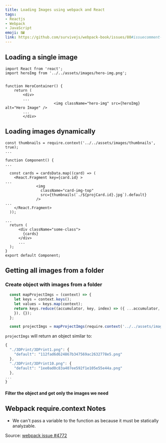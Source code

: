 ```yaml
---
title: Loading Images using webpack and React
tags:
- Reactjs
- Webpack
- JavaScript
emoji: 🖼
link: https://github.com/survivejs/webpack-book/issues/80#issuecomment-216068406
---
```


## Loading a single image

```JSX
import React from 'react';
import heroImg from '../../assets/images/hero-img.png';


function HeroContainer() {
    return (
        <div>
        ...
                      <img className="hero-img" src={heroImg} alt="Hero Image" />
        ...
        </div>
```

## Loading images dynamically

```JSX
const thumbnails = require.context('../../assets/images/thumbnails', true);
...

function Component() {
...

  const cards = cardsData.map((card) => (
    <React.Fragment key={card.id} >
...
              <img
                className="card-img-top"
                src={thumbnails(`./${projCard.id}.jpg`).default}
              />
...
    </React.Fragment>
  ));

...
  return (
      <div className="some-class">
        {cards}
      </div>
      ...
  );
}
export default Component;
```

## Getting all images from a folder

### Create object with images from a folder

```javascript
  const mapProjectImgs = (context) => {
    let keys = context.keys();
    let values = keys.map(context);
    return keys.reduce((accumulator, key, index) => ({ ...accumulator, [key]: values[index],
    }), {});
  };

  const projectImgs = mapProjectImgs(require.context('../../assets/images', true, /\.(png|gif|jpg|jpeg)$/))
```

`projectImgs` will return an object similar to:

```javascript
{
  "./3DPrint/3DPrint1.png": {
    "default": "112fad6d624867b347569ac2632778e5.png"
  },
  "./3DPrint/3DPrint10.png": {
    "default": "1ee0ad0c83a407ee592f1e105e55e44a.png"
  },
...
}
```

#### Filter the object and get only the images we need

## Webpack require.context Notes

* We can't pass a variable to the function as because it must be statically analyzable.

Source: [webpack issue #4772](https://github.com/webpack/webpack/issues/4772)
